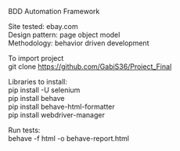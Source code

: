 BDD Automation Framework

Site tested: ebay.com\
Design pattern: page object model\
Methodology: behavior driven development

To import project\
git clone https://github.com/GabiS36/Proiect_Final

Libraries to install:\
pip install -U selenium\
pip install behave\
pip install behave-html-formatter\
pip install webdriver-manager

Run tests:\
behave -f html -o behave-report.html
